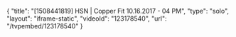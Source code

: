 {
    "title": "[1508441819] HSN | Copper Fit 10.16.2017 - 04 PM",
    "type": "solo",
    "layout": "iframe-static",
    "videoId": "123178540",
    "url": "\/tvpembed\/123178540"
}
